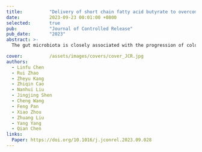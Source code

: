 ```yaml
---
title:          "Delivery of short chain fatty acid butyrate to overcome Fusobacterium nucleatum-induced chemoresistance"
date:           2023-09-23 00:01:00 +0800
selected:       true
pub:            "Journal of Controlled Release"
pub_date:       "2023"
abstract: >-
  The gut microbiota is closely associated with the progression of colorectal cancer (CRC) in which Fusobacterium nucleatum (F. nucleatum) was found to induce cancer resistance to chemotherapeutics. To relieve F. nucleatuminduced drug resistance, herein, we found that short-chain fatty acid butyrate can inhibit the growth, enrichment and adhesion of F. nucleatum in colorectal cancer tissues by downregulating the expression of adhesionassociated outer membrane proteins, including RadD, FomA, and FadA, to reduce the colonization and invasion of F. nucleatum and relieve the chemoresistance induced by F. nucleatum. Leveraging the killing effect of butyrate on F. nucleatum, sodium butyrate (NaBu) was encapsulated in liposomes or prepared as NaBu tablets with Eudragit S100 coating and administered by intravenous injection or oral administration, respectively. Interestingly, both intravenous administration of NaBu liposomes and oral delivery of NaBu tablets could effectively inhibit the proliferation of F. nucleatum and significantly improve the therapeutic efficacy of oxaliplatin in mice with subcutaneous colorectal tumors, orthotopic colorectal tumors and even spontaneously formed colorectal tumors. Thus, our work provides a simple but effective formulation of NaBu to relieve F. nucleatuminduced chemoresistance, exhibiting ideal clinical application prospects.

cover:          /assets/images/covers/cover_JCR.jpg
authors:
  - Linfu Chen
  - Rui Zhao
  - Zheyu Kang
  - Zhiqin Cao
  - Nanhui Liu
  - Jingjing Shen
  - Cheng Wang
  - Feng Pan
  - Xiao Zhou
  - Zhuang Liu
  - Yang Yang
  - Qian Chen
links:
  Paper: https://doi.org/10.1016/j.jconrel.2023.09.028
---
```

